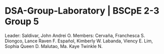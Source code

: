 # DSA-Group-Laboratory | BSCpE 2-3 Group 5

Leader: Saldivar, John Andrei O.
Members:
  Cervaña, Franchesca S.
  Diongco, Lance Raven F.
  Español, Kimberly W.
  Labanda, Viency E. 
  Lim, Sophia Queen D.
  Malutao, Ma. Kaye Twinkle N.
